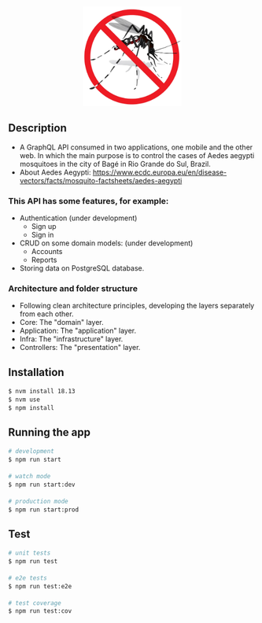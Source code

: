 <p align="center">
 <img src="./aedes-aegypti.png" width="200" alt="Aedes aegypti Logo"/>
</p>

## Description

- A GraphQL API consumed in two applications, one mobile and the other web. In which the main purpose is to control the cases of Aedes aegypti mosquitoes in the city of Bagé in Rio Grande do Sul, Brazil.
- About Aedes Aegypti: https://www.ecdc.europa.eu/en/disease-vectors/facts/mosquito-factsheets/aedes-aegypti

### This API has some features, for example:

- Authentication (under development)
  - Sign up
  - Sign in
- CRUD on some domain models: (under development)
  - Accounts
  - Reports
- Storing data on PostgreSQL database.

### Architecture and folder structure

- Following clean architecture principles, developing the layers separately from each other.
- Core: The "domain" layer.
- Application: The "application" layer.
- Infra: The "infrastructure" layer.
- Controllers: The "presentation" layer.

## Installation

```bash
$ nvm install 18.13
$ nvm use
$ npm install
```

## Running the app

```bash
# development
$ npm run start

# watch mode
$ npm run start:dev

# production mode
$ npm run start:prod
```

## Test

```bash
# unit tests
$ npm run test

# e2e tests
$ npm run test:e2e

# test coverage
$ npm run test:cov
```
